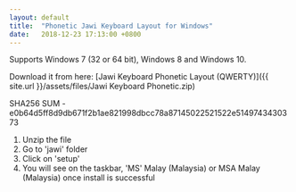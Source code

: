 ```yaml
---
layout: default
title:  "Phonetic Jawi Keyboard Layout for Windows"
date:   2018-12-23 17:13:00 +0800
---
```


Supports Windows 7 (32 or 64 bit), Windows 8 and Windows 10.

Download it from here:
[Jawi Keyboard Phonetic Layout (QWERTY)]({{ site.url }}/assets/files/Jawi Keyboard Phonetic.zip)

SHA256 SUM - e0b64d5ff8d9db671f2b1ae821998dbcc78a87145022521522e5149743430373

1. Unzip the file
2. Go to 'jawi' folder
3. Click on 'setup'
4. You will see on the taskbar, 'MS' Malay (Malaysia) or MSA Malay (Malaysia) once install is successful
